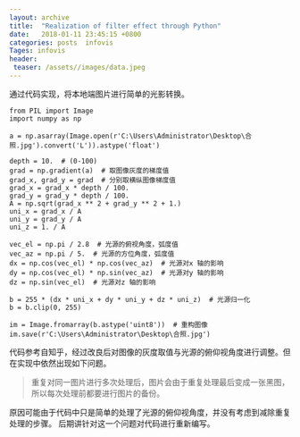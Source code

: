 ```yaml
---
layout: archive
title:  "Realization of filter effect through Python"
date:   2018-01-11 23:45:15 +0800
categories: posts  infovis
Tages: infovis
header:
 teaser: /assets//images/data.jpeg
---
```

通过代码实现，将本地端图片进行简单的光影转换。

```
from PIL import Image
import numpy as np

a = np.asarray(Image.open(r'C:\Users\Administrator\Desktop\合照.jpg').convert('L')).astype('float')

depth = 10.  # (0-100)
grad = np.gradient(a)  # 取图像灰度的梯度值
grad_x, grad_y = grad  # 分别取横纵图像梯度值
grad_x = grad_x * depth / 100.
grad_y = grad_y * depth / 100.
A = np.sqrt(grad_x ** 2 + grad_y ** 2 + 1.)
uni_x = grad_x / A
uni_y = grad_y / A
uni_z = 1. / A

vec_el = np.pi / 2.8  # 光源的俯视角度，弧度值
vec_az = np.pi / 5.  # 光源的方位角度，弧度值
dx = np.cos(vec_el) * np.cos(vec_az)  # 光源对x 轴的影响
dy = np.cos(vec_el) * np.sin(vec_az)  # 光源对y 轴的影响
dz = np.sin(vec_el)  # 光源对z 轴的影响

b = 255 * (dx * uni_x + dy * uni_y + dz * uni_z)  # 光源归一化
b = b.clip(0, 255)

im = Image.fromarray(b.astype('uint8'))  # 重构图像
im.save(r'C:\Users\Administrator\Desktop\合照.jpg')

```
代码参考自知乎，经过改良后对图像的灰度取值与光源的俯仰视角度进行调整。但在实现中依然出现如下问题。

> 重复对同一图片进行多次处理后，图片会由于重复处理最后变成一张黑图，所以每次处理前都要进行图片的备份。

原因可能由于代码中只是简单的处理了光源的俯仰视角度，并没有考虑到减除重复处理的步骤。
后期讲针对这一个问题对代码进行重新编写。
